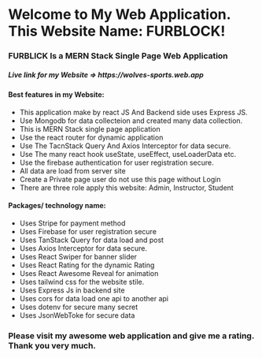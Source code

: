 <!DOCTYPE html>
<html>
  <head>
  </head>
  <body>
    <h1>Welcome to My Web Application. This Website Name: FURBLOCK!</h1>
    <h3>FURBLICK Is a MERN Stack Single Page Web Application</h3>
    <h5>Live link for my Website =>   https://wolves-sports.web.app </h5>
    <h4>Best features in my Website: </h4>
    <ul>
      <li>This application make by react JS And Backend side uses Express JS.</li>
      <li>Use Mongodb for data collecteion and created many data collection.</li>
      <li>This is MERN Stack single page application</li>
      <li>Use the react router for dynamic application</li>
      <li>Use The TacnStack Query And Axios Interceptor for data secure.</li>
      <li>Use The many react hook useState, useEffect, useLoaderData etc.</li>
      <li>Use the firebase authentication for user registration secure.</li>
      <li>All data are load from server site</li>
      <li>Create a Private page user do not use this page without Login</li>
      <li>There are three role apply this website: Admin, Instructor, Student</li>
    </ul>
    <h4>Packages/ technology name: </h4>
    <ul>
      <li>Uses Stripe for payment method</li>
      <li>Uses Firebase for user registration secure</li>
      <li>Uses TanStack Query for data load and post</li>
      <li>Uses Axios Interceptor for data secure.</li>
      <li>Uses React Swiper for banner slider</li>
      <li>Uses React Rating for the dynamic Rating</li>
      <li>Uses React Awesome Reveal for animation</li>
      <li>Uses tailwind css for the website stile.</li>
      <li>Uses Express Js in backend site</li>
      <li>Uses cors for data load one api to another api</li>
      <li>Uses dotenv for secure many secret </li>
      <li>Uses JsonWebToke for secure data</li>
    </ul>
    <h3>Please visit my awesome web application and give me a rating. Thank you very much.</h3>
  </body>
</html>